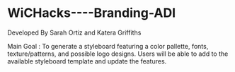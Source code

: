 # WiCHacks----Branding-ADI

Developed By Sarah Ortiz and Katera Griffiths

Main Goal : To generate a styleboard featuring a color pallette, fonts, texture/patterns, and possible logo designs. Users will be able to add 
to the available styleboard template and update the features. 
